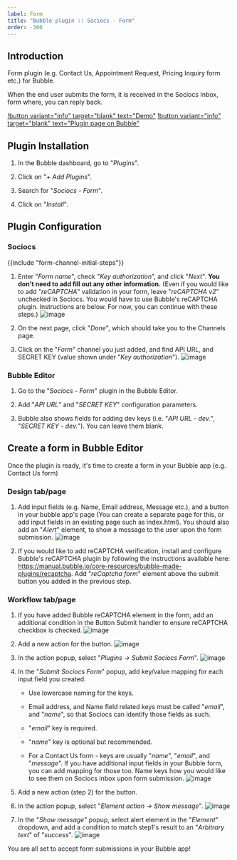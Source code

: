 ```yaml
---
label: Form
title: "Bubble plugin :: Sociocs - Form"
order: -300
---
```


## Introduction

Form plugin (e.g. Contact Us, Appointment Request, Pricing Inquiry form etc.) for Bubble.

When the end user submits the form, it is received in the Sociocs Inbox, form where, you can reply back.

[!button variant="info" target="blank" text="Demo"](https://sociocs-plugins.bubbleapps.io/version-test/form_demo) [!button variant="info" target="blank" text="Plugin page on Bubble"](https://bubble.io/plugin/sociocs---form-1649951381780x698622226169069600)

## Plugin Installation

1. In the Bubble dashboard, go to "*Plugins*".

1. Click on "*+ Add Plugins*".

1. Search for "*Sociocs - Form*".

1. Click on "*Install*".

## Plugin Configuration

### Sociocs

{{include "form-channel-initial-steps"}}

1. Enter "*Form name*", check "*Key authorization*", and click "*Next*". **You don't need to add fill out any other information.** (Even if you would like to add "*reCAPTCHA*" validation in your form, leave "*reCAPTCHA v2*" unchecked in Sociocs. You would have to use Bubble's reCAPTCHA plugin. Instructions are below. For now, you can continue with these steps.)
    ![image](https://user-images.githubusercontent.com/12301512/163722991-2b6a2b66-c343-4cd9-9dd4-eaf04b5208e5.png)

1. On the next page, click "*Done*", which should take you to the Channels page.

1. Click on the "*Form*" channel you just added, and find API URL, and SECRET KEY (value shown under "*Key authorization*").
    ![image](https://user-images.githubusercontent.com/12301512/179737081-2416c1e8-c2bf-4f00-b046-5b5cfdb24e15.png)

### Bubble Editor

1. Go to the "*Sociocs - Form*" plugin in the Bubble Editor.

1. Add "*API URL*" and "*SECRET KEY*" configuration parameters.

1. Bubble also shows fields for adding dev keys (i.e. "*API URL - dev.*", "*SECRET KEY - dev.*"). You can leave them blank.

## Create a form in Bubble Editor

Once the plugin is ready, it's time to create a form in your Bubble app (e.g. Contact Us form)

### Design tab/page

1. Add input fields (e.g. Name, Email address, Message etc.), and a button in your bubble app's page (You can create a separate page for this, or add input fields in an existing page such as index.html). You should also add an "*Alert*" element, to show a message to the user upon the form submission.
    ![image](https://user-images.githubusercontent.com/12301512/163725288-9c8cb66b-2973-41c9-b3cf-28fa7e99cf86.png)

1. If you would like to add reCAPTCHA verification, install and configure Bubble's reCAPTCHA plugin by following the instructions available here: <https://manual.bubble.io/core-resources/bubble-made-plugins/recaptcha>. Add "*reCaptcha form*" element above the submit button you added in the previous step.

### Workflow tab/page

1. If you have added Bubble reCAPTCHA element in the form, add an additional condition in the Button Submit handler to ensure reCAPTCHA checkbox is checked.
    ![image](https://user-images.githubusercontent.com/12301512/163722241-90402851-ae63-499e-b4a0-af9bf40621e3.png)

1. Add a new action for the button.
    ![image](https://user-images.githubusercontent.com/12301512/163722333-6674d3f3-4b7d-49ec-90d3-7b654a793e42.png)

1. In the action popup, select "*Plugins -> Submit Sociocs Form*".
    ![image](https://user-images.githubusercontent.com/12301512/163722506-494526cc-766d-4d44-afbb-4b98320e798c.png)

1. In the "*Submit Sociocs Form*" popup, add key/value mapping for each input field you created.

    - Use lowercase naming for the keys.

    - Email address, and Name field related keys must be called "*email*", and "*name*", so that Sociocs can identify those fields as such.

    - "*email*" key is required.

    - "*name*" key is optional but recommended.

    - For a Contact Us form - keys are usually "*name*", "*email*", and "*message*". If you have additional input fields in your Bubble form, you can add mapping for those too. Name keys how you would like to see them on Sociocs inbox upon form submission.
        ![image](https://user-images.githubusercontent.com/12301512/163722613-00bf0a75-4890-4d7f-aecb-1f2ef1d1345f.png)

1. Add a new action (step 2) for the button.

1. In the action popup, select "*Element action -> Show message*".
    ![image](https://user-images.githubusercontent.com/12301512/163723319-3f953b53-d895-4084-9e3b-8f9fbf01df89.png)

1. In the "*Show message*" popup, select alert element in the "*Element*" dropdown, and add a condition to match step1's result to an "*Arbitrary text*" of "*success*".
    ![image](https://user-images.githubusercontent.com/12301512/163723455-f27722be-5b33-440a-b4e2-9749a6cc9f12.png)

You are all set to accept form submissions in your Bubble app!
